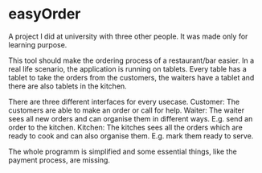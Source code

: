 # easyOrder

A project I did at university with three other people. It was made only for learning purpose.

This tool should make the ordering process of a restaurant/bar easier. In a real life scenario, the application is running on tablets. Every table has a tablet to take the orders from the customers, the waiters have a tablet and there are also tablets in the kitchen.

There are three different interfaces for every usecase.
Customer: The customers are able to make an order or call for help.
Waiter: The waiter sees all new orders and can organise them in different ways. E.g. send an order to the kitchen.
Kitchen: The kitches sees all the orders which are ready to cook and can also organise them. E.g. mark them ready to serve.

The whole programm is simplified and some essential things, like the payment process, are missing.
